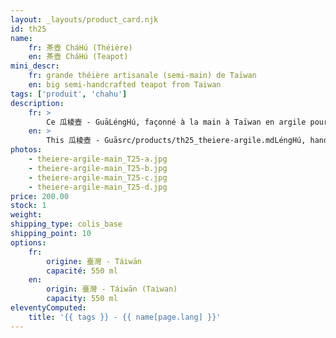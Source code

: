 ```yaml
---
layout: _layouts/product_card.njk
id: th25
name:
    fr: 茶壺 CháHú (Théière) 
    en: 茶壺 CháHú (Teapot)
mini_descr:
    fr: grande théière artisanale (semi-main) de Taïwan
    en: big semi-handcrafted teapot from Taiwan
tags: ['produit', 'chahu']
description: 
    fr: >
        Ce 瓜棱壺 - GuāLéngHú, façonné à la main à Taïwan en argile pourpre, reflète l’élégance de la nature et l’artisanat traditionnel. Avec sa capacité de 550 ml, il est idéal pour partager un thé dans une ambiance conviviale.<!--more-->  Sa forme en courge et ses lignes soignées en font un objet unique, à la fois pratique et plein de caractère.
    en: >
        This 瓜棱壺 - Guāsrc/products/th25_theiere-argile.mdLéngHú, handcrafted in Taiwan from purple clay, reflects the elegance of nature and traditional craftsmanship. With its 550 ml capacity, it’s perfect for sharing tea in a warm and friendly atmosphere.<!--more-->  Its gourd-like shape and refined lines make it a unique piece, both functional and full of character.
photos:
    - theiere-argile-main_T25-a.jpg
    - theiere-argile-main_T25-b.jpg
    - theiere-argile-main_T25-c.jpg
    - theiere-argile-main_T25-d.jpg
price: 200.00
stock: 1
weight: 
shipping_type: colis_base
shipping_point: 10
options:
    fr:
        origine: 臺灣 - Táiwān
        capacité: 550 ml
    en:
        origin: 臺灣 - Táiwān (Taiwan)
        capacity: 550 ml
eleventyComputed:
    title: '{{ tags }} - {{ name[page.lang] }}'
---
```

